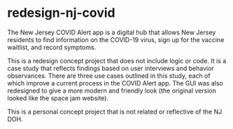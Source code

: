 # redesign-nj-covid

The New Jersey COVID Alert app is a digital hub that allows New Jersey residents to find information on the COVID-19 virus, sign up for the vaccine waitlist, and record symptoms. 


This is a redesign concept project that does not include logic or code. It is a case study that reflects findings based on user interviews and behavior observances. There are three use cases outlined in this study, each of which improve a current process in the COVID Alert app. The GUI was also redesigned to give a more modern and friendly look (the original version looked like the space jam website).

This is a personal concept project that is not related or reflective of the NJ DOH.
